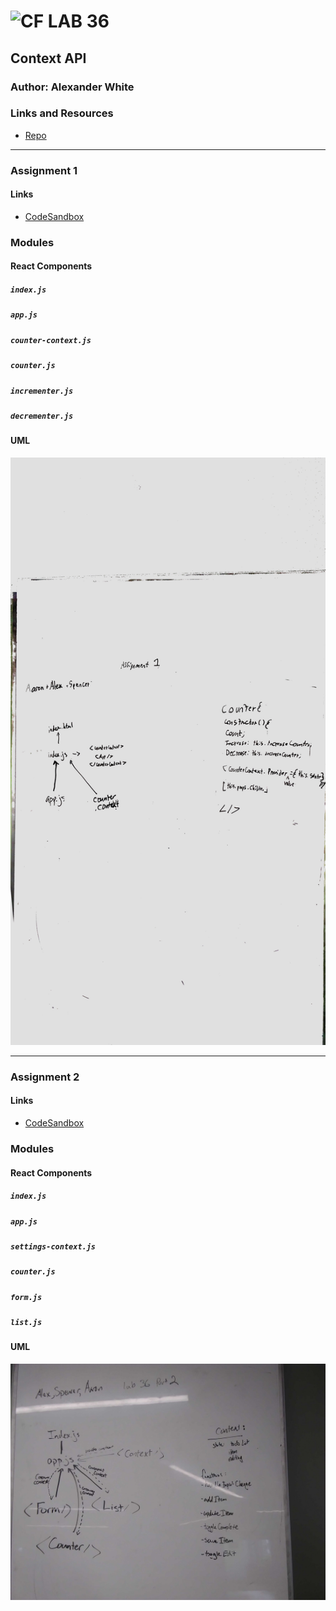 ![CF](http://i.imgur.com/7v5ASc8.png) LAB 36
=================================================

## Context API

### Author: Alexander White

### Links and Resources
* [Repo](https://github.com/alex-white-401-advanced-javascript/lab-36-context-api/)

<hr>

### Assignment 1
#### Links
* [CodeSandbox](https://codesandbox.io/s/yp83qv708x)

### Modules
#### React Components
##### `index.js`

##### `app.js`

##### `counter-context.js`

##### `counter.js`

##### `incrementer.js`

##### `decrementer.js`

#### UML
![UML Diagram](./lab-36-1.jpg)

<hr>

### Assignment 2
#### Links
* [CodeSandbox](https://codesandbox.io/s/v61l02x527)

### Modules
#### React Components
##### `index.js`

##### `app.js`

##### `settings-context.js`

##### `counter.js`

##### `form.js`

##### `list.js`

#### UML
![UML Diagram](./lab-36-2.jpg)
